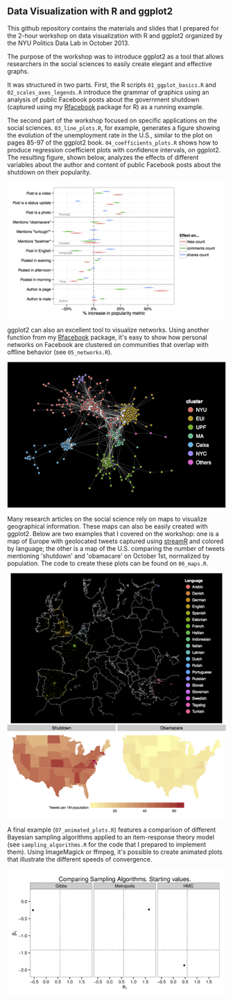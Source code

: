 Data Visualization with R and ggplot2
--------------

This github repository contains the materials and slides that I prepared for the 2-hour workshop on data visualization with R and ggplot2 organized by the NYU Politics Data Lab in October 2013.

The purpose of the workshop was to introduce ggplot2 as a tool that allows researchers in the social sciences to easily create elegant and effective graphs. 

It was structured in two parts. First, the R scripts `01_ggplot_basics.R` and `02_scales_axes_legends.R` introduce the grammar of graphics using an analysis of public Facebook posts about the government shutdown (captured using my <a href="https://github.com/pablobarbera/Rfacebook">Rfacebook</a> package for R) as a running example. 

The second part of the workshop focused on specific applications on the social sciences. `03_line_plots.R`, for example, generates a figure showing the evolution of the unemployment rate in the U.S., similar to the plot on pages 85-97 of the ggplot2 book. `04_coefficients_plots.R` shows how to produce regression coefficient plots with confidence intervals, on ggplot2. The resulting figure, shown below, analyzes the effects of different variables about the author and content of public Facebook posts about the shutdown on their popularity.

<center><img src="plots/reg_coef_final.png" style="width: 600px;"/></center>

ggplot2 can also an excellent tool to visualize networks. Using another function from my <a href="https://github.com/pablobarbera/Rfacebook">Rfacebook</a> package, it's easy to show how personal networks on Facebook are clustered on communities that overlap with offline behavior (see `05_networks.R`).

<center><img src="plots/network_plot_final.png" style="width: 600px;"/></center>

Many research articles on the social science rely on maps to visualize geographical information. These maps can also be easily created with ggplot2. Below are two examples that I covered on the workshop: one is a map of Europe with geolocated tweets captured using <a href="http://cran.r-project.org/web/packages/streamR/">streamR</a> and colored by language; the other is a map of the U.S. comparing the number of tweets mentioning 'shutdown' and 'obamacare' on October 1st, normalized by population. The code to create these plots can be found on `06_maps.R`.

<center><img src="plots/euro_lang_final.png" style="width: 600px;"/></center>

<center><img src="plots/shutdown_tweets_final.png" style="width: 600px;"/></center>

A final example (`07_animated_plots.R`) features a comparison of different Bayesian sampling algorithms applied to an item-response theory model (see `sampling_algorithms.R` for the code that I prepared to implement them). Using ImageMagick or ffmpeg, it's possible to create animated plots that illustrate the different speeds of convergence.

<center><img src="plots/animation.gif" style="width: 600px;"/></center>






